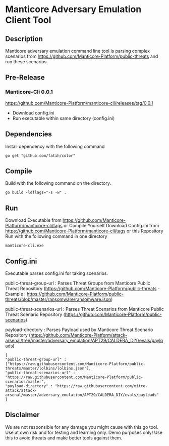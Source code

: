 # Manticore Adversary Emulation Client Tool

## Description

Manticore adversary emulation command line tool is parsing complex scenarios from https://github.com/Manticore-Platform/public-threats and run these scenarios. 

## Pre-Release 

### Manticore-Cli 0.0.1

https://github.com/Manticore-Platform/manticore-cli/releases/tag/0.0.1 


- Download config.ini
- Run executable within same directory (config.ini)


## Dependencies

Install dependency with the following command 

```
go get "github.com/fatih/color"
```

## Compile

Build with the following command on the directory.

```
go build -ldflags="-s -w" .
```

## Run

Download Executable from https://github.com/Manticore-Platform/manticore-cli/tags or Compile Yourself 
Download Config.ini from https://github.com/Manticore-Platform/manticore-cli/tags or this Repository
Run with the following command in one directory

```
manticore-cli.exe
```


## Config.ini

Executable parses config.ini for taking scenarios.

public-threat-group-url : Parses Threat Groups from Manticore Public Threat Repository (https://github.com/Manticore-Platform/public-threats - Example : https://github.com/Manticore-Platform/public-threats/blob/master/ransomware/ransomware.json)

public-threat-scenarios-url : Parses Threat Scenarios from Manticore Public Threat Scenario Repository (https://github.com/Manticore-Platform/public-scenarios)

payload-directory : Parses Payload used by Manticore Threat Scenario Repository (https://github.com/Manticore-Platform/attack-arsenal/tree/master/adversary_emulation/APT29/CALDERA_DIY/evals/payloads)

```
{
"public-threat-group-url" : ["https://raw.githubusercontent.com/Manticore-Platform/public-threats/master/lolbins/lolbins.json"],
"public-threat-scenarios-url" : "https://raw.githubusercontent.com/Manticore-Platform/public-scenarios/master",
"payload-directory" : "https://raw.githubusercontent.com/mitre-attack/attack-arsenal/master/adversary_emulation/APT29/CALDERA_DIY/evals/payloads"
}

```

## Disclaimer

We are not responsible for any damage you might cause with this go tool. Use at own risk and for testing and learning only. Demo purposes only! Use this to avoid threats and make better tools against them.
